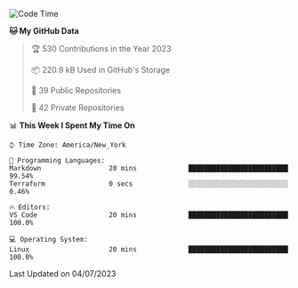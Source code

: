 <!--START_SECTION:waka-->
![Code Time](http://img.shields.io/badge/Code%20Time-201%20hrs%2025%20mins-blue)

**🐱 My GitHub Data** 

> 🏆 530 Contributions in the Year 2023
 > 
> 📦 220.9 kB Used in GitHub's Storage 
 > 
> 📜 39 Public Repositories 
 > 
> 🔑 42 Private Repositories  
 > 
📊 **This Week I Spent My Time On** 

```text
⌚︎ Time Zone: America/New_York

💬 Programming Languages: 
Markdown                 20 mins             █████████████████████████   99.54% 
Terraform                0 secs              ░░░░░░░░░░░░░░░░░░░░░░░░░   0.46%

🔥 Editors: 
VS Code                  20 mins             █████████████████████████   100.0%

💻 Operating System: 
Linux                    20 mins             █████████████████████████   100.0%

```


 Last Updated on 04/07/2023
<!--END_SECTION:waka-->